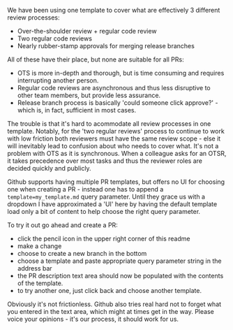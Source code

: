 We have been using one template to cover what are effectively 3 different review processes:
- Over-the-shoulder review + regular code review
- Two regular code reviews
- Nearly rubber-stamp approvals for merging release branches

All of these have their place, but none are suitable for all PRs:
- OTS is more in-depth and thorough, but is time consuming and requires interrupting another person.
- Regular code reviews are asynchronous and thus less disruptive to other team members, but provide less assurance.
- Release branch process is basically 'could someone click approve?' - which is, in fact, sufficient in most cases.

The trouble is that it's hard to acommodate all review processes in one template. Notably, for the 'two regular reviews' process to continue to work with low friction both reviewers must have the same review scope - else it will inevitably lead to confusion about who needs to cover what. It's not a problem with OTS as it is synchronous. When a colleague asks for an OTSR, it takes precedence over most tasks and thus the reviewer roles are decided quickly and publicly.

Github supports having multiple PR templates, but offers no UI for choosing one when creating a PR - instead one has to append a `template=my_template.md` query parameter. Until they grace us with a dropdown I have approximated a 'UI' here by having the default template load only a bit of content to help choose the right query parameter.

To try it out go ahead and create a PR:
- click the pencil icon in the upper right corner of this readme
- make a change
- choose to create a new branch in the bottom
- choose a template and paste appropriate query parameter string in the address bar
- the PR description text area should now be populated with the contents of the template.
- to try another one, just click back and choose another template.

Obviously it's not frictionless. Github also tries real hard not to forget what you entered in the text area, which might at times get in the way. Please voice your opinions - it's our process, it should work for us.
